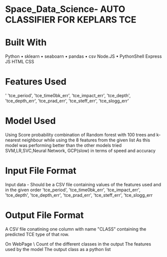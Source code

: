 # Space_Data_Science- AUTO CLASSIFIER FOR KEPLARS TCE
# Built With

Python
	•	sklearn
	•	seaboarn
	•	pandas
	•	csv
Node.JS
	•	PythonShell
Express JS
HTML
CSS

# Features Used
'
'tce_period', 'tce_time0bk_err', 'tce_impact_err', 'tce_depth', 'tce_depth_err', 'tce_prad_err', 'tce_steff_err', 'tce_slogg_err'                       
 

# Model Used

Using Score probability combination of Random forest  with 100 trees 
and k-nearest neighbour while using the 8 features from the given list 
As this model was performing better than the other models tried SVM,LR,SVC,Neural Network, GCP(slow) in terms of speed and accuracy

# Input File Format

Input data - Should be a CSV file containing values of the 
features used and in the given order
'tce_period',  'tce_time0bk_err',  'tce_impact_err',  'tce_depth', 
'tce_depth_err',  'tce_prad_err',  'tce_steff_err',  'tce_slogg_err



# Output File Format

A CSV file conatining one column with name "CLASS" containing the predicted TCE type of that row.                 

On WebPage \\
Count of the different classes in the output
The features used by the model
The output class as a python list
<!-- Link to download to resultant CSV file containing class -->
